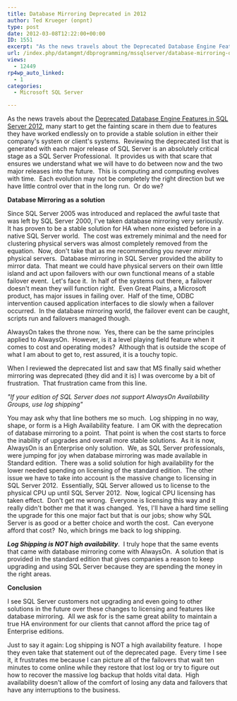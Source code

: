 ```yaml
---
title: Database Mirroring Deprecated in 2012
author: Ted Krueger (onpnt)
type: post
date: 2012-03-08T12:22:00+00:00
ID: 1551
excerpt: "As the news travels about the Deprecated Database Engine Features in SQL Server 2012, many start to get the fainting scare in them due to features they have worked endlessly on to provide a stable solution in either their company's system or client's sy&hellip;"
url: /index.php/datamgmt/dbprogramming/mssqlserver/database-mirroring-deprecated-in-2012/
views:
  - 12449
rp4wp_auto_linked:
  - 1
categories:
  - Microsoft SQL Server

---
```

As the news travels about the [Deprecated Database Engine Features in SQL Server 2012][1], many start to get the fainting scare in them due to features they have worked endlessly on to provide a stable solution in either their company's system or client's systems.  Reviewing the deprecated list that is generated with each major release of SQL Server is an absolutely critical stage as a SQL Server Professional.  It provides us with that scare that ensures we understand what we will have to do between now and the two major releases into the future.  This is computing and computing evolves with time.  Each evolution may not be completely the right direction but we have little control over that in the long run.  Or do we?

**Database Mirroring as a solution**

Since SQL Server 2005 was introduced and replaced the awful taste that was left by SQL Server 2000, I've taken database mirroring very seriously.  It has proven to be a stable solution for HA when none existed before in a native SQL Server world.  The cost was extremely minimal and the need for clustering physical servers was almost completely removed from the equation.  Now, don't take that as me recommending you never _mirror_ physical servers.  Database mirroring in SQL Server provided the ability to mirror data.  That meant we could have physical servers on their own little island and act upon failovers with our own functional means of a stable failover event.  Let's face it.  In half of the systems out there, a failover doesn't mean they will function right.  Even Great Plains, a Microsoft product, has major issues in failing over.  Half of the time, ODBC intervention caused application interfaces to die slowly when a failover occurred.  In the database mirroring world, the failover event can be caught, scripts run and failovers managed though.

AlwaysOn takes the throne now.  Yes, there can be the same principles applied to AlwaysOn.  However, is it a level playing field feature when it comes to cost and operating modes?  Although that is outside the scope of what I am about to get to, rest assured, it is a touchy topic.

When I reviewed the deprecated list and saw that MS finally said whether mirroring was deprecated (they did and it is) I was overcome by a bit of frustration.  That frustration came from this line.

_"If your edition of SQL Server does not support AlwaysOn Availability Groups, use log shipping"_

You may ask why that line bothers me so much.  Log shipping in no way, shape, or form is a High Availability feature.  I am OK with the deprecation of database mirroring to a point.  That point is when the cost starts to force the inability of upgrades and overall more stable solutions.  As it is now, AlwaysOn is an Enterprise only solution.  We, as SQL Server professionals, were jumping for joy when database mirroring was made available in Standard edition.  There was a solid solution for high availability for the lower needed spending on licensing of the standard edition.  The other issue we have to take into account is the massive change to licensing in SQL Server 2012.  Essentially, SQL Server allowed us to license to the physical CPU up until SQL Server 2012.  Now, logical CPU licensing has taken effect.  Don't get me wrong.  Everyone is licensing this way and it really didn't bother me that it was changed.  Yes, I'll have a hard time selling the upgrade for this one major fact but that is our jobs; show why SQL Server is as good or a better choice and worth the cost.  Can everyone afford that cost?  No, which brings me back to log shipping.

**_Log Shipping is NOT high availability_**.  I truly hope that the same events that came with database mirroring come with AlwaysOn.  A solution that is provided in the standard edition that gives companies a reason to keep upgrading and using SQL Server because they are spending the money in the right areas.

**Conclusion**

I see SQL Server customers not upgrading and even going to other solutions in the future over these changes to licensing and features like database mirroring.  All we ask for is the same great ability to maintain a true HA environment for our clients that cannot afford the price tag of Enterprise editions.

Just to say it again: Log shipping is NOT a high availability feature.  I hope they even take that statement out of the deprecated page.  Every time I see it, it frustrates me because I can picture all of the failovers that wait ten minutes to come online while they restore that lost log or try to figure out how to recover the massive log backup that holds vital data.  High availability doesn't allow of the comfort of losing any data and failovers that have any interruptions to the business.

 [1]: http://msdn.microsoft.com/en-us/library/ms143729%28v=sql.110%29.aspx